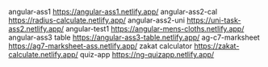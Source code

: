 angular-ass1
https://angular-ass1.netlify.app/
angular-ass2-cal
https://radius-calculate.netlify.app/
angular-ass2-uni
https://uni-task-ass2.netlify.app/
angular-test1
https://angular-mens-cloths.netlify.app/
angular-ass3 table
https://angular-ass3-table.netlify.app/
ag-c7-marksheet
https://ag7-marksheet-ass.netlify.app/
zakat calculator
https://zakat-calculate.netlify.app/
quiz-app
https://ng-quizapp.netlify.app/
